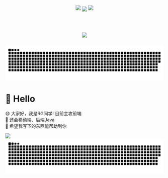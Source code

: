 <!-- 连续提交代码天数记录 -->
<div align="center">
  <img width="150" src="https://cdn.jsdelivr.net/gh/rangang/rangang/left.png" />
  <img align="center" src="https://github-readme-streak-stats.herokuapp.com/?user=rangang&theme=dark&hide_border=true" />
  <img width="150" src="https://cdn.jsdelivr.net/gh/rangang/rangang/right.png" />
</div>
<br>

<h1 align="center"> <a href="https://sunguoqi.com/"> <img src="https://readme-typing-svg.herokuapp.com/?lines=你好！很高兴你点开了我的主页&center=true&size=27"> </a> </h1>

<!-- 贪吃蛇代码贡献图 -->
<div align="center"><img src="https://raw.githubusercontent.com/rangang/rangang/output/github-contribution-grid-snake-dark.svg#gh-dark-mode-only" /></div>

#  👏 Hello
😄 大家好，我是RG同学! 目前主攻前端<br>
🔭 还会移动端、后端Java<br>
🌟 希望我写下的东西能帮助到你<br>

<!-- GitHub数据统计 -->
<img height="137px" src="https://github-readme-stats.vercel.app/api?username=rangang&hide_title=true&hide_border=true&show_icons=trueline_height=21&text_color=000&icon_color=000&bg_color=0,ea6161,ffc64d,fffc4d,52fa5a&theme=graywhite" />

<!-- 动态生成的活动图，用于显示您过去 31 天的 GitHub 活动 -->
<div align="center"> <img src="github-contribution-grid-snake.svg" /> </div>









